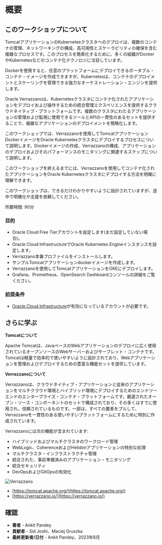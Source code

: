 # 概要

## このワークショップについて

TomcatアプリケーションのKubernetesクラスタへのデプロイは、複数のコンテナの管理、ネットワーキングの構成、高可用性とスケーラビリティの確保を含む複雑なプロセスです。このプロセスを簡素化するために、多くの組織がDockerやKubernetesなどのコンテナ化テクノロジに注目しています。

Dockerを使用すると、任意のプラットフォームにデプロイできるポータブル・コンテナ・イメージを作成できますが、Kubernetesは、コンテナのデプロイメントとスケーリングを管理できる強力なオーケストレーション・エンジンを提供します。

Oracle Verrazzanoは、Kubernetesクラスタにコンテナ化されたアプリケーションをデプロイおよび操作するための統合管理エクスペリエンスを提供するクラウドネイティブ・プラットフォームです。複数のクラスタにわたるアプリケーションの管理および監視に使用できるツールとAPIの一貫性のあるセットを提供することで、複雑なアプリケーションのデプロイメントを簡略化します。

このワークショップでは、Verrazzanoを使用してTomcatアプリケーションDockerイメージをOracle Kubernetesクラスタにデプロイするプロセスについて説明します。Dockerイメージの作成、Verrazzanoの構成、アプリケーションのデプロイおよびそのパフォーマンスのモニタリングに関連するステップについて説明します。

このワークショップを終えるまでには、Verrazzanoを使用してコンテナ化されたアプリケーションをOracle Kubernetesクラスタにデプロイする方法を明確に理解できます。

このワークショップは、できるだけわかりやすいように設計されていますが、途中で明確化や支援を依頼してください。

所要時間: 90分

### 目的

*   Oracle Cloud Free Tierアカウントを設定します(まだ設定していない場合)。
*   Oracle Cloud InfrastructureでOracle Kubernetes Engineインスタンスを設定します。
*   Verrazzano本番プロファイルをインストールします。
*   サンプルTomcatアプリケーションdockerイメージを作成します。
*   Verrazzanoを使用してTomcatアプリケーションをOKEにデプロイします。
*   Grafana、Prometheus、OpenSearch Dashboardコンソールの詳細をご覧ください。

### 前提条件

*   [Oracle Cloud Infrastructure](https://cloud.oracle.com/en_US/cloud-infrastructure)が有効になっているアカウントが必要です。

## さらに学ぶ

**Tomcatについて**

Apache Tomcatは、JavaベースのWebアプリケーションのデプロイに広く使用されているオープンソースのWebサーバーおよびサーブレット・コンテナです。Tomcatは軽量で効率的で使いやすいように設計されており、Webアプリケーションを管理およびデプロイするための豊富な機能セットを提供しています。

**Verrazzanoについて**

Verrazzanoは、クラウドネイティブ・アプリケーションと従来のアプリケーションをマルチクラウド環境とハイブリッド環境にデプロイするためのエンドツーエンドのエンタープライズ・コンテナ・プラットフォームです。厳選されたオープン・ソース・コンポーネントのセットで構成されており、その多くはすでに使用され、信頼されているものです。一部は、すべての要素をプルして、Verrazzanoを一貫性のある使いやすいプラットフォームにするために特別に作成されています。

Verrazzanoには次の機能が含まれています:

*   ハイブリッドおよびマルチクラスタのワークロード管理
*   WebLogic、CoherenceおよびHelidonアプリケーションの特別な処理
*   マルチクラスタ・インフラストラクチャ管理
*   統合された、事前準備済みのアプリケーション・モニタリング
*   統合セキュリティ
*   DevOpsおよびGitOpsの有効化

![Verrazzano](images/verrazzano.png)

*   [https://tomcat.apache.org/](https://tomcat.apache.org/)
*   [https://verrazzano.io/](https://verrazzano.io/)

## 確認

*   **著者** - Ankit Pandey
*   **貢献者** - Sid Joshi、Maciej Gruszka
*   **最終更新者/日付** - Ankit Pandey、2023年8月